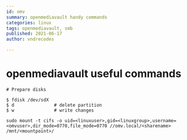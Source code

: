 ```yaml
---
id: omv
summary: openmediavault handy commands
categories: linux
tags: openmediavault, smb
published: 2021-06-17
author: vndrecodes

---
```


# openmediavault useful commands

```shell
# Prepare disks

$ fdisk /dev/sdX
$ d               # delete partition
$ w               # write changes
```

```shell
sudo mount -t cifs -o uid=<linuxuser>,gid=<linuxgroup>,username=<omvuser>,dir_mode=0770,file_mode=0770 //omv.local/<sharename> /mnt/<mountpoint>/
```
